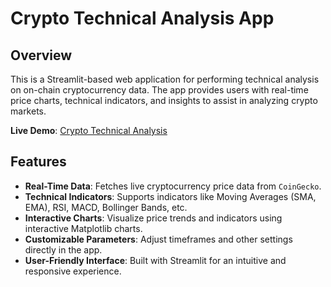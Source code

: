 # Crypto Technical Analysis App

## Overview
This is a Streamlit-based web application for performing technical analysis on on-chain cryptocurrency data. The app provides users with real-time price charts, technical indicators, and insights to assist in analyzing crypto markets.

**Live Demo**: [Crypto Technical Analysis](https://crypto-technical.streamlit.app)

## Features
- **Real-Time Data**: Fetches live cryptocurrency price data from `CoinGecko`.
- **Technical Indicators**: Supports indicators like Moving Averages (SMA, EMA), RSI, MACD, Bollinger Bands, etc.
- **Interactive Charts**: Visualize price trends and indicators using interactive Matplotlib charts.
- **Customizable Parameters**: Adjust timeframes and other settings directly in the app.
- **User-Friendly Interface**: Built with Streamlit for an intuitive and responsive experience.
